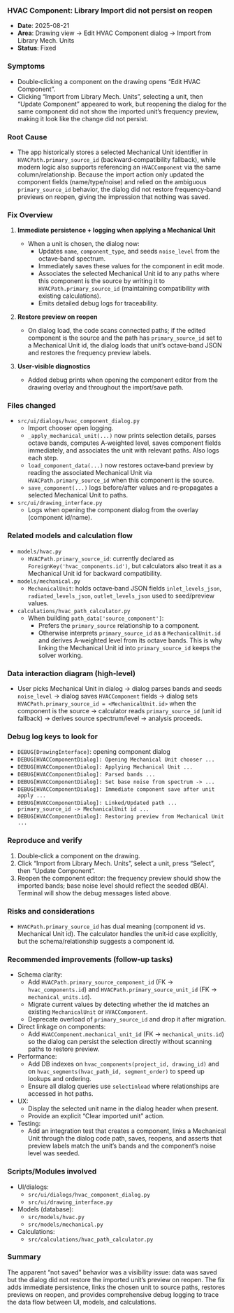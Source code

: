 ### HVAC Component: Library Import did not persist on reopen

- **Date**: 2025-08-21
- **Area**: Drawing view → Edit HVAC Component dialog → Import from Library Mech. Units
- **Status**: Fixed

### Symptoms
- Double‑clicking a component on the drawing opens “Edit HVAC Component”.
- Clicking “Import from Library Mech. Units”, selecting a unit, then “Update Component” appeared to work, but reopening the dialog for the same component did not show the imported unit’s frequency preview, making it look like the change did not persist.

### Root Cause
- The app historically stores a selected Mechanical Unit identifier in `HVACPath.primary_source_id` (backward‑compatibility fallback), while modern logic also supports referencing an `HVACComponent` via the same column/relationship. Because the import action only updated the component fields (name/type/noise) and relied on the ambiguous `primary_source_id` behavior, the dialog did not restore frequency‑band previews on reopen, giving the impression that nothing was saved.

### Fix Overview
1. **Immediate persistence + logging when applying a Mechanical Unit**
   - When a unit is chosen, the dialog now:
     - Updates `name`, `component_type`, and seeds `noise_level` from the octave‑band spectrum.
     - Immediately saves these values for the component in edit mode.
     - Associates the selected Mechanical Unit id to any paths where this component is the source by writing it to `HVACPath.primary_source_id` (maintaining compatibility with existing calculations).
     - Emits detailed debug logs for traceability.

2. **Restore preview on reopen**
   - On dialog load, the code scans connected paths; if the edited component is the source and the path has `primary_source_id` set to a Mechanical Unit id, the dialog loads that unit’s octave‑band JSON and restores the frequency preview labels.

3. **User‑visible diagnostics**
   - Added debug prints when opening the component editor from the drawing overlay and throughout the import/save path.

### Files changed
- `src/ui/dialogs/hvac_component_dialog.py`
  - Import chooser open logging.
  - `_apply_mechanical_unit(...)` now prints selection details, parses octave bands, computes A‑weighted level, saves component fields immediately, and associates the unit with relevant paths. Also logs each step.
  - `load_component_data(...)` now restores octave‑band preview by reading the associated Mechanical Unit via `HVACPath.primary_source_id` when this component is the source.
  - `save_component(...)` logs before/after values and re‑propagates a selected Mechanical Unit to paths.
- `src/ui/drawing_interface.py`
  - Logs when opening the component dialog from the overlay (component id/name).

### Related models and calculation flow
- `models/hvac.py`
  - `HVACPath.primary_source_id`: currently declared as `ForeignKey('hvac_components.id')`, but calculators also treat it as a Mechanical Unit id for backward compatibility.
- `models/mechanical.py`
  - `MechanicalUnit`: holds octave‑band JSON fields `inlet_levels_json`, `radiated_levels_json`, `outlet_levels_json` used to seed/preview values.
- `calculations/hvac_path_calculator.py`
  - When building `path_data['source_component']`:
    - Prefers the `primary_source` relationship to a component.
    - Otherwise interprets `primary_source_id` as a `MechanicalUnit.id` and derives A‑weighted level from its octave bands. This is why linking the Mechanical Unit id into `primary_source_id` keeps the solver working.

### Data interaction diagram (high‑level)
- User picks Mechanical Unit in dialog → dialog parses bands and seeds `noise_level` → dialog saves `HVACComponent` fields → dialog sets `HVACPath.primary_source_id = <MechanicalUnit.id>` when the component is the source → calculator reads `primary_source_id` (unit id fallback) → derives source spectrum/level → analysis proceeds.

### Debug log keys to look for
- `DEBUG[DrawingInterface]`: opening component dialog
- `DEBUG[HVACComponentDialog]: Opening Mechanical Unit chooser ...`
- `DEBUG[HVACComponentDialog]: Applying Mechanical Unit ...`
- `DEBUG[HVACComponentDialog]: Parsed bands ...`
- `DEBUG[HVACComponentDialog]: Set base noise from spectrum -> ...`
- `DEBUG[HVACComponentDialog]: Immediate component save after unit apply ...`
- `DEBUG[HVACComponentDialog]: Linked/Updated path ... primary_source_id -> MechanicalUnit id ...`
- `DEBUG[HVACComponentDialog]: Restoring preview from Mechanical Unit ...`

### Reproduce and verify
1. Double‑click a component on the drawing.
2. Click “Import from Library Mech. Units”, select a unit, press “Select”, then “Update Component”.
3. Reopen the component editor: the frequency preview should show the imported bands; base noise level should reflect the seeded dB(A). Terminal will show the debug messages listed above.

### Risks and considerations
- `HVACPath.primary_source_id` has dual meaning (component id vs. Mechanical Unit id). The calculator handles the unit‑id case explicitly, but the schema/relationship suggests a component id.

### Recommended improvements (follow‑up tasks)
- Schema clarity:
  - Add `HVACPath.primary_source_component_id` (FK → `hvac_components.id`) and `HVACPath.primary_source_unit_id` (FK → `mechanical_units.id`).
  - Migrate current values by detecting whether the id matches an existing `MechanicalUnit` or `HVACComponent`.
  - Deprecate overload of `primary_source_id` and drop it after migration.
- Direct linkage on components:
  - Add `HVACComponent.mechanical_unit_id` (FK → `mechanical_units.id`) so the dialog can persist the selection directly without scanning paths to restore preview.
- Performance:
  - Add DB indexes on `hvac_components(project_id, drawing_id)` and on `hvac_segments(hvac_path_id, segment_order)` to speed up lookups and ordering.
  - Ensure all dialog queries use `selectinload` where relationships are accessed in hot paths.
- UX:
  - Display the selected unit name in the dialog header when present.
  - Provide an explicit “Clear imported unit” action.
- Testing:
  - Add an integration test that creates a component, links a Mechanical Unit through the dialog code path, saves, reopens, and asserts that preview labels match the unit’s bands and the component’s noise level was seeded.

### Scripts/Modules involved
- UI/dialogs:
  - `src/ui/dialogs/hvac_component_dialog.py`
  - `src/ui/drawing_interface.py`
- Models (database):
  - `src/models/hvac.py`
  - `src/models/mechanical.py`
- Calculations:
  - `src/calculations/hvac_path_calculator.py`

### Summary
The apparent “not saved” behavior was a visibility issue: data was saved but the dialog did not restore the imported unit’s preview on reopen. The fix adds immediate persistence, links the chosen unit to source paths, restores previews on reopen, and provides comprehensive debug logging to trace the data flow between UI, models, and calculations.
